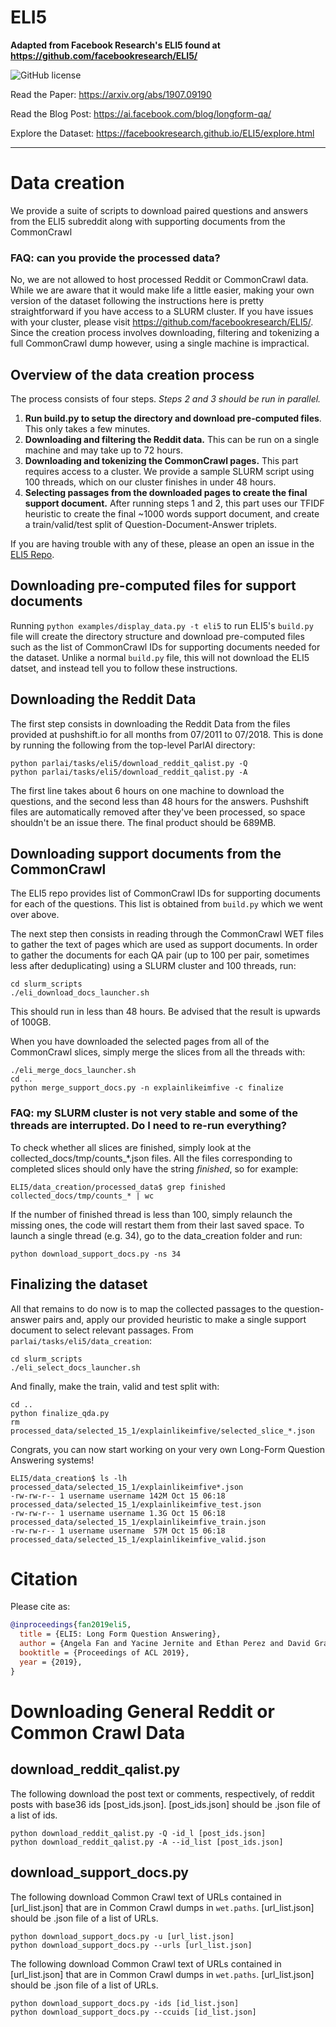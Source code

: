 # ELI5
**Adapted from Facebook Research's ELI5 found at https://github.com/facebookresearch/ELI5/**

![GitHub license](https://img.shields.io/badge/license-BSD-blue.svg)


Read the Paper: https://arxiv.org/abs/1907.09190

Read the Blog Post: https://ai.facebook.com/blog/longform-qa/

Explore the Dataset: https://facebookresearch.github.io/ELI5/explore.html

--------------------------------------------------------------------------------

# Data creation

We provide a suite of scripts to download paired questions and answers from the ELI5 subreddit along with supporting documents from the CommonCrawl

### FAQ: can you provide the processed data?

No, we are not allowed to host processed Reddit or CommonCrawl data. While we are aware that it would make life a little easier, making your own version of the dataset following the instructions here is pretty straightforward if you have access to a SLURM cluster. If you have issues with your cluster, please visit https://github.com/facebookresearch/ELI5/. Since the creation process involves downloading, filtering and tokenizing a full CommonCrawl dump however, using a single machine is impractical.


## Overview of the data creation process

The process consists of four steps. *Steps 2 and 3 should be run in parallel.*

1. **Run build.py to setup the directory and download pre-computed files**. This only takes a few minutes.
2. **Downloading and filtering the Reddit data.** This can be run on a single machine and may take up to 72 hours.
3. **Downloading and tokenizing the CommonCrawl pages.** This part requires access to a cluster. We provide a sample SLURM script using 100 threads, which on our cluster finishes in under 48 hours.
4. **Selecting passages from the downloaded pages to create the final support document.** After running steps 1 and 2, this part uses our TFIDF heuristic to create the final ~1000 words support document, and create a train/valid/test split of Question-Document-Answer triplets.

If you are having trouble with any of these, please an open an issue in the
[ELI5 Repo](https://github.com/facebookresearch/ELI5/).

## Downloading pre-computed files for support documents
Running `python examples/display_data.py -t eli5` to run ELI5's `build.py` file
will create the directory structure and download pre-computed files such as the list of CommonCrawl IDs for supporting documents needed for the dataset. Unlike a normal `build.py` file, this will not download the ELI5 datset, and instead tell you to follow these instructions.

## Downloading the Reddit Data

The first step consists in downloading the Reddit Data from the files provided at pushshift.io for all months from 07/2011 to 07/2018. This is done by running the following
from the top-level ParlAI directory:

```
python parlai/tasks/eli5/download_reddit_qalist.py -Q
python parlai/tasks/eli5/download_reddit_qalist.py -A
```

The first line takes about 6 hours on one machine to download the questions, and the second less than 48 hours for the answers. Pushshift files are automatically removed after they've been processed, so space shouldn't be an issue there. The final product should be 689MB.


## Downloading support documents from the CommonCrawl

The ELI5 repo provides list of CommonCrawl IDs for supporting documents for each of the questions.
This list is obtained from `build.py` which we went over above.


The next step then consists in reading through the CommonCrawl WET files to gather the text of pages which are used as support documents. In order to gather the documents for each QA pair (up to 100 per pair, sometimes less after deduplicating) using a SLURM cluster and 100 threads, run:
```
cd slurm_scripts
./eli_download_docs_launcher.sh
```
This should run in less than 48 hours. Be advised that the result is upwards of 100GB.

When you have downloaded the selected pages from all of the CommonCrawl slices, simply merge the slices from all the threads with:
```
./eli_merge_docs_launcher.sh
cd ..
python merge_support_docs.py -n explainlikeimfive -c finalize
```

### FAQ: my SLURM cluster is not very stable and some of the threads are interrupted. Do I need to re-run everything?

To check whether all slices are finished, simply look at the collected\_docs/tmp/counts\_\*.json files. All the files corresponding to completed slices should only have the string *finished*, so for example:
```
ELI5/data_creation/processed_data$ grep finished collected_docs/tmp/counts_* | wc
```
If the number of finished thread is less than 100, simply relaunch the missing ones, the code will restart them from their last saved space. To launch a single thread (e.g. 34), go to the data\_creation folder and run:
```
python download_support_docs.py -ns 34
```

## Finalizing the dataset

All that remains to do now is to map the collected passages to the question-answer pairs and, apply our provided heuristic to make a single support document to select relevant passages. From `parlai/tasks/eli5/data_creation`:
```
cd slurm_scripts
./eli_select_docs_launcher.sh
```

And finally, make the train, valid and test split with:
```
cd ..
python finalize_qda.py
rm processed_data/selected_15_1/explainlikeimfive/selected_slice_*.json
```

Congrats, you can now start working on your very own Long-Form Question Answering systems!
```
ELI5/data_creation$ ls -lh processed_data/selected_15_1/explainlikeimfive*.json
-rw-rw-r-- 1 username username 142M Oct 15 06:18 processed_data/selected_15_1/explainlikeimfive_test.json
-rw-rw-r-- 1 username username 1.3G Oct 15 06:18 processed_data/selected_15_1/explainlikeimfive_train.json
-rw-rw-r-- 1 username username  57M Oct 15 06:18 processed_data/selected_15_1/explainlikeimfive_valid.json
```

# Citation

Please cite as:
```bibtex
@inproceedings{fan2019eli5,
  title = {ELI5: Long Form Question Answering},
  author = {Angela Fan and Yacine Jernite and Ethan Perez and David Grangier and Jason Weston and Michael Auli},
  booktitle = {Proceedings of ACL 2019},
  year = {2019},
}
```


# Downloading General Reddit or Common Crawl Data

## download_reddit_qalist.py

The following download the post text or comments, respectively, of reddit posts with base36 ids [post_ids.json]. [post_ids.json] should be .json file of a list of ids.
```
python download_reddit_qalist.py -Q -id_l [post_ids.json]
python download_reddit_qalist.py -A --id_list [post_ids.json]
```

## download_support_docs.py
The following download Common Crawl text of URLs contained in [url_list.json] that are in Common Crawl dumps in `wet.paths`. [url_list.json] should be .json file of a list of URLs.
```
python download_support_docs.py -u [url_list.json]
python download_support_docs.py --urls [url_list.json]
```

The following download Common Crawl text of URLs contained in [url_list.json] that are in Common Crawl dumps in `wet.paths`. [url_list.json] should be .json file of a list of URLs.
```
python download_support_docs.py -ids [id_list.json]
python download_support_docs.py --ccuids [id_list.json]
```



